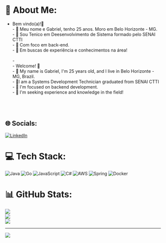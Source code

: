 # 💫 About Me:
- Bem vindo(a)!👋 <br>- 👀 Meu nome e Gabriel, tenho 25 anos. Moro em Belo Horizonte - MG.<br>- 🌱 Sou Tenico em Deesenvolvimento de Sistema formado pelo SENAI CTTI<br>- :rocket: Com foco em back-end. <br>- :telescope: Em buscas de experiência e conhecimentos na área!<br><br>-<br>-   Welcome! 👋<br>- 👀 My name is Gabriel, I'm 25 years old, and I live in Belo Horizonte - MG, Brazil.<br>- 🌱I am a Systems Development Technician graduated from SENAI CTTI<br>-  🚀 I'm focused on backend development.<br>- 🔭 I'm seeking experience and knowledge in the field!<br><br><br><br>


## 🌐 Socials:
[![LinkedIn](https://img.shields.io/badge/LinkedIn-%230077B5.svg?logo=linkedin&logoColor=white)](https://linkedin.com/in/https://www.linkedin.com/in/gabriel-quintela) 

# 💻 Tech Stack:
![Java](https://img.shields.io/badge/java-%23ED8B00.svg?style=for-the-badge&logo=openjdk&logoColor=white) ![Go](https://img.shields.io/badge/go-%2300ADD8.svg?style=for-the-badge&logo=go&logoColor=white) ![JavaScript](https://img.shields.io/badge/javascript-%23323330.svg?style=for-the-badge&logo=javascript&logoColor=%23F7DF1E) ![C#](https://img.shields.io/badge/c%23-%23239120.svg?style=for-the-badge&logo=csharp&logoColor=white) ![AWS](https://img.shields.io/badge/AWS-%23FF9900.svg?style=for-the-badge&logo=amazon-aws&logoColor=white) ![Spring](https://img.shields.io/badge/spring-%236DB33F.svg?style=for-the-badge&logo=spring&logoColor=white) ![Docker](https://img.shields.io/badge/docker-%230db7ed.svg?style=for-the-badge&logo=docker&logoColor=white)
# 📊 GitHub Stats:
![](https://github-readme-stats.vercel.app/api?username=Gbquintela&theme=dark&hide_border=false&include_all_commits=true&count_private=false)<br/>
![](https://nirzak-streak-stats.vercel.app/?user=Gbquintela&theme=dark&hide_border=false)<br/>
![](https://github-readme-stats.vercel.app/api/top-langs/?username=Gbquintela&theme=dark&hide_border=false&include_all_commits=true&count_private=false&layout=compact)

---
[![](https://visitcount.itsvg.in/api?id=Gbquintela&icon=0&color=0)](https://visitcount.itsvg.in)

<!-- Proudly created with GPRM ( https://gprm.itsvg.in ) -->
